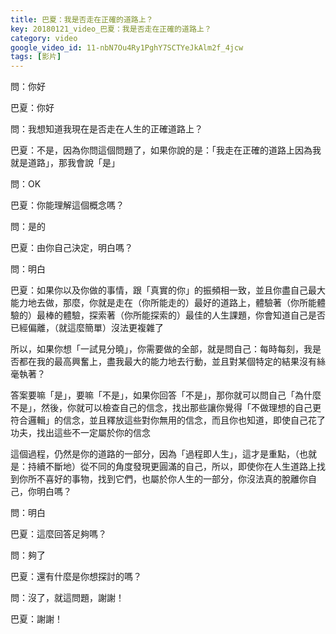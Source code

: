 ```yaml
---
title: 巴夏：我是否走在正確的道路上？
key: 20180121_video_巴夏：我是否走在正確的道路上？
category: video
google_video_id: 11-nbN7Ou4Ry1PghY7SCTYeJkAlm2f_4jcw
tags: [影片]
---
```


問：你好

巴夏：你好

問：我想知道我現在是否走在人生的正確道路上？

巴夏：不是，因為你問這個問題了，如果你說的是：「我走在正確的道路上因為我就是道路」，那我會說「是」

問：OK

巴夏：你能理解這個概念嗎？

問：是的

巴夏：由你自己決定，明白嗎？

問：明白

巴夏：如果你以及你做的事情，跟「真實的你」的振頻相一致，並且你盡自己最大能力地去做，那麼，你就是走在（你所能走的）最好的道路上，體驗著（你所能體驗的）最棒的體驗，探索著（你所能探索的）最佳的人生課題，你會知道自己是否已經偏離，（就這麼簡單）沒法更複雜了

所以，如果你想「一試見分曉」，你需要做的全部，就是問自己：每時每刻，我是否都在我的最高興奮上，盡我最大的能力地去行動，並且對某個特定的結果沒有絲毫執著？

答案要嘛「是」，要嘛「不是」，如果你回答「不是」，那你就可以問自己「為什麼不是」，然後，你就可以檢查自己的信念，找出那些讓你覺得「不做理想的自己更符合邏輯」的信念，並且釋放這些對你無用的信念，而且你也知道，即使自己花了功夫，找出這些不一定屬於你的信念

這個過程，仍然是你的道路的一部分，因為「過程即人生」，這才是重點，（也就是：持續不斷地）從不同的角度發現更圓滿的自己，所以，即使你在人生道路上找到你所不喜好的事物，找到它們，也屬於你人生的一部分，你沒法真的脫離你自己，你明白嗎？

問：明白

巴夏：這麼回答足夠嗎？

問：夠了

巴夏：還有什麼是你想探討的嗎？

問：沒了，就這問題，謝謝！

巴夏：謝謝！

